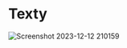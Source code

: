 # Texty
![Screenshot 2023-12-12 210159](https://github.com/Dung8229/Texty/assets/125943889/fa905e58-de9b-4434-8810-7643302db12a)
